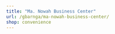 ```yaml
---
title: "Ma. Nowah Business Center"
url: /gbarnga/ma-nowah-business-center/
shop: convenience
---
```

